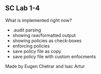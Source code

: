 ## SC Lab 1-4

What is implemented right now?
- .audit parsing
- showing raw/formatted output
- showing policies as check-boxes
- enforcing policies
- save policy file as copy
- save policy file with custom enfocments

Made by Eugen Chetrar and Isac Artur
